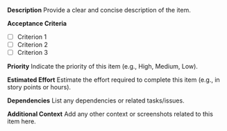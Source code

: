 **Description**
Provide a clear and concise description of the item.

**Acceptance Criteria**
- [ ] Criterion 1
- [ ] Criterion 2
- [ ] Criterion 3

**Priority**
Indicate the priority of this item (e.g., High, Medium, Low).

**Estimated Effort**
Estimate the effort required to complete this item (e.g., in story points or hours).

**Dependencies**
List any dependencies or related tasks/issues.

**Additional Context**
Add any other context or screenshots related to this item here.
